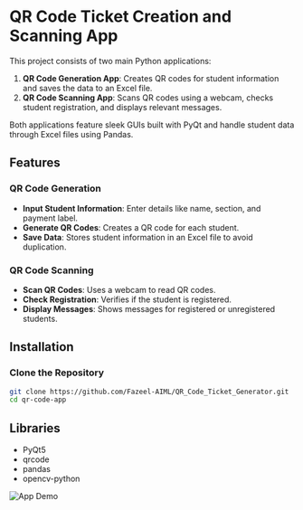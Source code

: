 # QR Code Ticket Creation and Scanning App

This project consists of two main Python applications:

1. **QR Code Generation App**: Creates QR codes for student information and saves the data to an Excel file.
2. **QR Code Scanning App**: Scans QR codes using a webcam, checks student registration, and displays relevant messages.

Both applications feature sleek GUIs built with PyQt and handle student data through Excel files using Pandas.

## Features

### QR Code Generation
- **Input Student Information**: Enter details like name, section, and payment label.
- **Generate QR Codes**: Creates a QR code for each student.
- **Save Data**: Stores student information in an Excel file to avoid duplication.

### QR Code Scanning
- **Scan QR Codes**: Uses a webcam to read QR codes.
- **Check Registration**: Verifies if the student is registered.
- **Display Messages**: Shows messages for registered or unregistered students.

## Installation

### Clone the Repository
```bash
git clone https://github.com/Fazeel-AIML/QR_Code_Ticket_Generator.git
cd qr-code-app
```
## Libraries
- PyQt5
- qrcode
- pandas
- opencv-python

![App Demo]()
